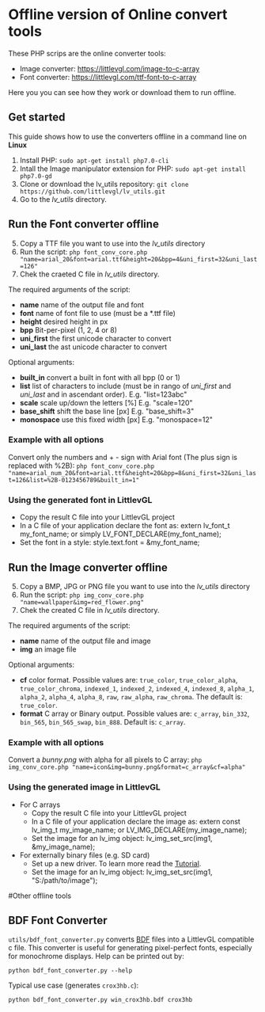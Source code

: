

# Offline version of Online convert tools
These PHP scrips are the online converter tools:
* Image converter: https://littlevgl.com/image-to-c-array
* Font converter: https://littlevgl.com/ttf-font-to-c-array

Here you you can see how they work or download them to run offline.

## Get started
This guide shows how to use the converters offline in a command line on **Linux**
1. Install PHP: `sudo apt-get install php7.0-cli`
2. Intall the Image manipulator extension for PHP: `sudo apt-get install php7.0-gd`
3. Clone or download the lv_utils repository: `git clone https://github.com/littlevgl/lv_utils.git`
4. Go to the *lv_utils* directory.

## Run the Font converter offline

5. Copy a TTF file you want to use into the *lv_utils* directory
6. Run the script: `php font_conv_core.php "name=arial_20&font=arial.ttf&height=20&bpp=4&uni_first=32&uni_last=126"`
7. Chek the craeted C file in *lv_utils* directory.

The required arguments of the script:
- **name** name of the output file and font
- **font** name of font file to use (must be a *.ttf file)
- **height** desired height in px
- **bpp** Bit-per-pixel (1, 2, 4 or 8)
- **uni_first** the first unicode character to convert
- **uni_last** the ast unicode character to convert

Optional arguments:
- **built_in** convert a built in font with all bpp (0 or 1)
- **list** list of characters to include (must be in rango of *uni_first* and *uni_last* and in ascendant order). E.g. "list=123abc"
- **scale** scale up/down the letters [%] E.g. "scale=120"
- **base_shift** shift the base line [px] E.g. "base_shift=3"
- **monospace** use this fixed width [px] E.g. "monospace=12"
 
### Example with all options 
Convert only the numbers and + - sign with Arial font (The plus sign is replaced with %2B):
`php font_conv_core.php "name=arial_num_20&font=arial.ttf&height=20&bpp=8&uni_first=32&uni_last=126&list=%2B-0123456789&built_in=1"`
 
### Using the generated font in LittlevGL
 * Copy the result C file into your LittlevGL project  
 * In a C file of your application declare the font as: extern lv_font_t my_font_name; or simply LV_FONT_DECLARE(my_font_name);
  * Set the font in a style: style.text.font = &my_font_name;


## Run the Image converter offline

5. Copy a BMP, JPG or PNG file you want to use into the *lv_utils* directory
6. Run the script: `php img_conv_core.php "name=wallpaper&img=red_flower.png"`
7. Chek the created C file in *lv_utils* directory.

The required arguments of the script:
- **name** name of the output file and image
- **img** an image file

Optional arguments:
- **cf** color format. Possible values are: `true_color`, `true_color_alpha`, `true_color_chroma`, `indexed_1`, `indexed_2`, `indexed_4`, `indexed_8`, `alpha_1`, `alpha_2`, `alpha_4`, `alpha_8`, `raw`, `raw_alpha`, `raw_chroma`. The default is: `true_color`.
- **format** C array or Binary output. Possible values are: `c_array`, `bin_332`, `bin_565`, `bin_565_swap`, `bin_888`. Default is: `c_array`.

### Example with all options 
Convert a *bunny.png* with alpha for all pixels to C array:
`php img_conv_core.php "name=icon&img=bunny.png&format=c_array&cf=alpha"`

### Using the generated image in LittlevGL
* For C arrays
   - Copy the result C file into your LittlevGL project
   - In a C file of your application declare the image as: extern const lv_img_t my_image_name; or LV_IMG_DECLARE(my_image_name);
   - Set the image for an lv_img object: lv_img_set_src(img1, &my_image_name);
* For externally binary files (e.g. SD card)
   - Set up a new driver. To learn more read the [Tutorial](https://github.com/littlevgl/lv_examples/blob/master/lv_tutorial/6_images/lv_tutorial_images.c).
   - Set the image for an lv_img object: lv_img_set_src(img1, "S:/path/to/image");
   
   
#Other offline tools
   
## BDF Font Converter
`utils/bdf_font_converter.py` converts [BDF](https://en.wikipedia.org/wiki/Glyph_Bitmap_Distribution_Format) files into a LittlevGL compatible c file. This converter is useful for generating pixel-perfect fonts, especially for monochrome displays.
 Help can be printed out by:
```
python bdf_font_converter.py --help
```
 Typical use case (generates `crox3hb.c`):
```
python bdf_font_converter.py win_crox3hb.bdf crox3hb
```
   
